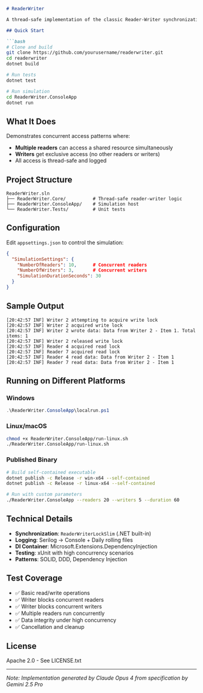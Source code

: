 ```markdown
# ReaderWriter

A thread-safe implementation of the classic Reader-Writer synchronization problem in .NET 9.

## Quick Start

```bash
# Clone and build
git clone https://github.com/yourusername/readerwriter.git
cd readerwriter
dotnet build

# Run tests
dotnet test

# Run simulation
cd ReaderWriter.ConsoleApp
dotnet run
```

## What It Does

Demonstrates concurrent access patterns where:
- **Multiple readers** can access a shared resource simultaneously
- **Writers** get exclusive access (no other readers or writers)
- All access is thread-safe and logged

## Project Structure

```
ReaderWriter.sln
├── ReaderWriter.Core/          # Thread-safe reader-writer logic
├── ReaderWriter.ConsoleApp/    # Simulation host
└── ReaderWriter.Tests/         # Unit tests
```

## Configuration

Edit `appsettings.json` to control the simulation:

```json
{
  "SimulationSettings": {
    "NumberOfReaders": 10,      # Concurrent readers
    "NumberOfWriters": 3,       # Concurrent writers
    "SimulationDurationSeconds": 30
  }
}
```

## Sample Output

```
[20:42:57 INF] Writer 2 attempting to acquire write lock
[20:42:57 INF] Writer 2 acquired write lock
[20:42:57 INF] Writer 2 wrote data: Data from Writer 2 - Item 1. Total items: 1
[20:42:57 INF] Writer 2 released write lock
[20:42:57 INF] Reader 4 acquired read lock
[20:42:57 INF] Reader 7 acquired read lock
[20:42:57 INF] Reader 4 read data: Data from Writer 2 - Item 1
[20:42:57 INF] Reader 7 read data: Data from Writer 2 - Item 1
```

## Running on Different Platforms

### Windows
```powershell
.\ReaderWriter.ConsoleApp\localrun.ps1
```

### Linux/macOS
```bash
chmod +x ReaderWriter.ConsoleApp/run-linux.sh
./ReaderWriter.ConsoleApp/run-linux.sh
```

### Published Binary
```bash
# Build self-contained executable
dotnet publish -c Release -r win-x64 --self-contained
dotnet publish -c Release -r linux-x64 --self-contained

# Run with custom parameters
./ReaderWriter.ConsoleApp --readers 20 --writers 5 --duration 60
```

## Technical Details

- **Synchronization**: `ReaderWriterLockSlim` (.NET built-in)
- **Logging**: Serilog → Console + Daily rolling files
- **DI Container**: Microsoft.Extensions.DependencyInjection
- **Testing**: xUnit with high concurrency scenarios
- **Patterns**: SOLID, DDD, Dependency Injection

## Test Coverage

- ✅ Basic read/write operations
- ✅ Writer blocks concurrent readers
- ✅ Writer blocks concurrent writers
- ✅ Multiple readers run concurrently
- ✅ Data integrity under high concurrency
- ✅ Cancellation and cleanup

## License

Apache 2.0 - See LICENSE.txt

---

*Note: Implementation generated by Claude Opus 4 from specification by Gemini 2.5 Pro*
```